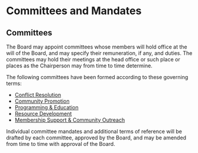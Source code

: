 # Committees and Mandates

## Committees

The Board may appoint committees whose members will hold office at the will of the Board, and may specify their remuneration, if any, and duties. The committees may hold their meetings at the head office or such place or places as the Chairperson may from time to time determine.

The following committees have been formed according to these governing terms:

* [Conflict Resolution](/committees/conflict-resolution.md)
* [Community Promotion](/committees/community-care.md)
* [Programming & Education](/committees/programming-and-education.md)
* [Resource Development](/committees/resource-development.md)
* [Membership Support & Community Outreach](/committees/membership_support.md)

Individual committee mandates and additional terms of reference will be drafted by each committee, approved by the Board, and may be amended from time to time with approval of the Board.
